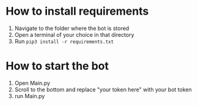 # How to install requirements 
1. Navigate to the folder where the bot is stored
2. Open a terminal of your choice in that directory
3. Run `pip3 install -r requirements.txt`

# How to start the bot
1. Open Main.py
2. Scroll to the bottom and replace "your token here" with your bot token
3. run Main.py
